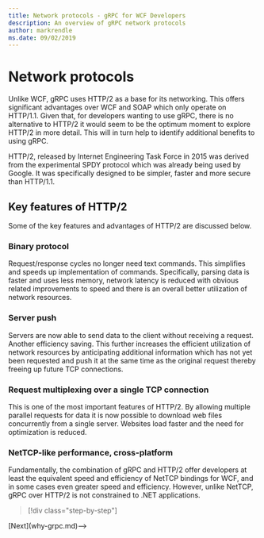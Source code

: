 ```yaml
---
title: Network protocols - gRPC for WCF Developers
description: An overview of gRPC network protocols
author: markrendle
ms.date: 09/02/2019
---
```


# Network protocols

Unlike WCF, gRPC uses HTTP/2 as a base for its networking. This offers significant advantages over WCF and SOAP which only operate on HTTP/1.1. Given that, for developers wanting to use gRPC, there is no alternative to HTTP/2 it would seem to be the optimum moment to explore HTTP/2 in more detail. This will in turn help to identify additional benefits to using gRPC.

HTTP/2, released by Internet Engineering Task Force in 2015 was derived from the experimental SPDY protocol which was already being used by Google. It was specifically designed to be simpler, faster and more secure than HTTP/1.1.

## Key features of HTTP/2

Some of the key features and advantages of HTTP/2 are discussed below.

### Binary protocol

Request/response cycles no longer need text commands. This simplifies and speeds up implementation of commands. Specifically, parsing data is faster and uses less memory, network latency is reduced with obvious related improvements to speed and there is an overall better utilization of network resources.

### Server push

Servers are now able to send data to the client without receiving a request. Another efficiency saving. This further increases the efficient utilization of network resources by anticipating additional information which has not yet been requested and push it at the same time as the original request thereby freeing up future TCP connections.

### Request multiplexing over a single TCP connection

This is one of the most important features of HTTP/2. By allowing multiple parallel requests for data it is now possible to download web files concurrently from a single server. Websites load faster and the need for optimization is reduced.

### NetTCP-like performance, cross-platform

Fundamentally, the combination of gRPC and HTTP/2 offer developers at least the equivalent speed and efficiency of NetTCP bindings for WCF, and in some cases even greater speed and efficiency. However, unlike NetTCP, gRPC over HTTP/2 is not constrained to .NET applications.

>[!div class="step-by-step"]
<!-->[Next](why-grpc.md)-->
